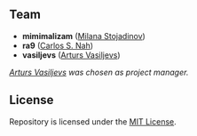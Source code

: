 ## Team

+ __mimimalizam__ ([Milana Stojadinov][mimimalizam])
+ __ra9__ ([Carlos S. Nah][ra9])
+ __vasiljevs__ ([Arturs Vasiljevs][vasiljevs])

*[Arturs Vasiljevs][vasiljevs] was chosen as project manager.*

## License
Repository is licensed under the [MIT License](LICENSE).

[vasiljevs]: https://github.com/vasiljevs
[mimimalizam]: https://github.com/mimimalizam
[ra9]: https://github.com/RA9
